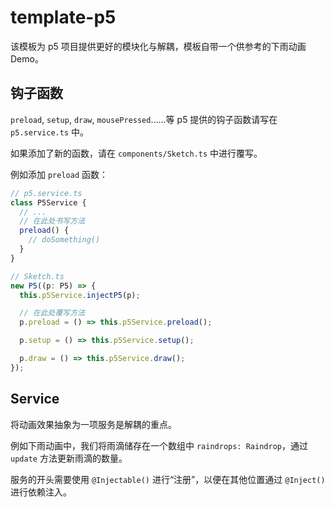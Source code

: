 # template-p5

该模板为 p5 项目提供更好的模块化与解耦，模板自带一个供参考的下雨动画 Demo。

## 钩子函数

`preload`, `setup`, `draw`, `mousePressed`……等 p5 提供的钩子函数请写在 `p5.service.ts` 中。

如果添加了新的函数，请在 `components/Sketch.ts` 中进行覆写。

例如添加 `preload` 函数：

```ts
// p5.service.ts
class P5Service {
  // ...
  // 在此处书写方法
  preload() {
    // doSomething()
  }
}

// Sketch.ts
new P5((p: P5) => {
  this.p5Service.injectP5(p);

  // 在此处覆写方法
  p.preload = () => this.p5Service.preload();

  p.setup = () => this.p5Service.setup();

  p.draw = () => this.p5Service.draw();
});
```

## Service

将动画效果抽象为一项服务是解耦的重点。

例如下雨动画中，我们将雨滴储存在一个数组中 `raindrops: Raindrop`，通过 `update` 方法更新雨滴的数量。

服务的开头需要使用 `@Injectable()` 进行“注册”，以便在其他位置通过 `@Inject()` 进行依赖注入。
